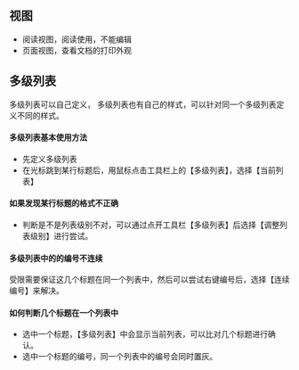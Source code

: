 ## 视图

* 阅读视图，阅读使用，不能编辑
* 页面视图，查看文档的打印外观

## 多级列表

多级列表可以自己定义， 多级列表也有自己的样式，可以针对同一个多级列表定义不同的样式。

#### 多级列表基本使用方法

* 先定义多级列表
* 在光标跳到某行标题后，用鼠标点击工具栏上的【多级列表】，选择【当前列表】

#### 如果发现某行标题的格式不正确

* 判断是不是列表级别不对，可以通过点开工具栏【多级列表】后选择【调整列表级别】进行尝试。

#### 多级列表中的的编号不连续

受限需要保证这几个标题在同一个列表中，然后可以尝试右键编号后，选择【连续编号】来解决。


#### 如何判断几个标题在一个列表中

* 选中一个标题，【多级列表】中会显示当前列表，可以比对几个标题进行确认。
* 选中一个标题的编号，同一个列表中的编号会同时置灰。
